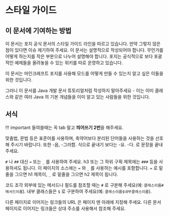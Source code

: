스타일 가이드
===========

이 문서에 기여하는 방법
--------------------------------------------

이 문서는 포지 공식 문서의 스타일 가이드 라인을 따르고 있습니다. 만약 그렇지 않은 점이 있다면 이슈 제기하여 주세요.
이 문서는 설명적으로 작성되어야 합니다. 무언가를 어떻게 하는지를 작은 부분으로 나누어 설명해야 합니다.
포지는 공식적으로 보다 포괄적인 예제들을 올려놓을 수 있는 위키를 따로 운영하고 있습니다.

이 문서는 마인크래프트 포지를 사용해 모드를 어떻게 만들 수 있는지 알고 싶은 이들을 위한 것입니다.

그러니 이 문서를 Java 개발 문서 튜토리얼처럼 작성하지 말아주세요 - 이는 이미 클래스와 같은 여러 Java 의 기본 개념들을 이미 알고 있는 사람들을 위한 것입니다.

서식
----------

!!! important
    들여쓸때는 꼭 tab 말고 **띄어쓰기 2번**을 해주세요.

맞춤법, 문법 등은 표준어를 사용하며, 축약어보다 분리된 단어들을 사용하는 것을 선호해 주시기 바랍니다. 또한 -음, -그러함. 식으로 끝내기 보다는 -요. -다. 로 문장을 끝내 주세요.

`#` 나 `##` 대신 `=` 또는 `_` 를 사용하여 주세요. h3 또는 그 하위 구획 제목에는 `###` 등을 사용하셔도 됩니다. 이 페이지의 소스에는 `=` 와 `_` 를 사용하는 예시를 포함합니다. `=` 로 밑줄을 그으면 h1 제목이, `_` 로 밑줄을 그으면 h2 제목이 됩니다.

코드 조각 외부에 있는 메서드나 필드를 참조할 때는 `#` 로 구분해 주세요(예: `클래스이름#메서드이름`). 내부 클래스들은 `$` 로 구분하여 주세요(예: `클래스이름$내부클래스이름`).

다른 페이지로 이어지는 링크들의 URL 은 페이지 맨 아래에 지정해 주세요. 다른 문서 페이지로 이어지는 링크들은 상대 주소를 사용해서 참조해 주세요.
